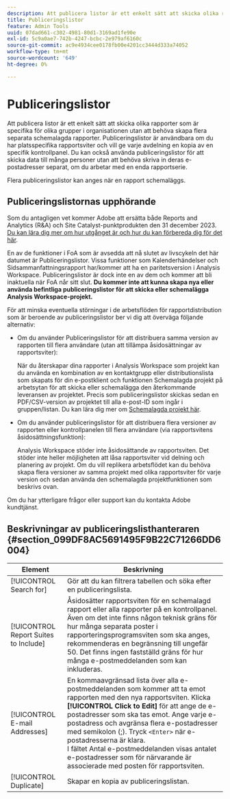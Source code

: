 ```yaml
---
description: Att publicera listor är ett enkelt sätt att skicka olika rapporter som är specifika för olika grupper i organisationen utan att behöva skapa flera separata schemalagda rapporter. Publiceringslistor är användbara om du har platsspecifika rapportsviter och vill ge varje avdelning en kopia av en specifik kontrollpanel. Du kan också använda publiceringslistor för att skicka data till många personer utan att behöva skriva in deras e-postadresser separat, om du arbetar med en enda rapportserie.
title: Publiceringslistor
feature: Admin Tools
uuid: 07dad661-c302-4981-80d1-3169ad1fe90e
exl-id: 5c9a0ae7-742b-4247-bcbc-2e979af6160c
source-git-commit: ac9e4934cee0178fb00e4201cc3444d333a74052
workflow-type: tm+mt
source-wordcount: '649'
ht-degree: 0%

---
```


# Publiceringslistor

Att publicera listor är ett enkelt sätt att skicka olika rapporter som är specifika för olika grupper i organisationen utan att behöva skapa flera separata schemalagda rapporter. Publiceringslistor är användbara om du har platsspecifika rapportsviter och vill ge varje avdelning en kopia av en specifik kontrollpanel. Du kan också använda publiceringslistor för att skicka data till många personer utan att behöva skriva in deras e-postadresser separat, om du arbetar med en enda rapportserie.

Flera publiceringslistor kan anges när en rapport schemaläggs.

## Publiceringslistornas upphörande

Som du antagligen vet kommer Adobe att ersätta både Reports and Analytics (R&amp;A) och Site Catalyst-punktprodukten den 31 december 2023. [Du kan lära dig mer om hur utgånget är och hur du kan förbereda dig för det här](https://express.adobe.com/page/6WnF8JK6IRDhf/).

En av de funktioner i FoA som är avsedda att nå slutet av livscykeln det här datumet är Publiceringslistor. Vissa funktioner som Kalenderhändelser och Sidsammanfattningsrapport har/kommer att ha en paritetsversion i Analysis Workspace. Publiceringslistor är dock inte en av dem och kommer att bli inaktuella när FoA når sitt slut. **Du kommer inte att kunna skapa nya eller använda befintliga publiceringslistor för att skicka eller schemalägga Analysis Workspace-projekt.**

För att minska eventuella störningar i de arbetsflöden för rapportdistribution som är beroende av publiceringslistor ber vi dig att överväga följande alternativ:

* Om du använder Publiceringslistor för att distribuera samma version av rapporten till flera användare (utan att tillämpa åsidosättningar av rapportsviter):

   När du återskapar dina rapporter i Analysis Workspace som projekt kan du använda en kombination av en kontaktgrupp eller distributionslista som skapats för din e-postklient och funktionen Schemalagda projekt på arbetsytan för att skicka eller schemalägga den återkommande leveransen av projektet. Precis som publiceringslistor skickas sedan en PDF/CSV-version av projektet till alla e-post-ID som ingår i gruppen/listan. Du kan lära dig mer om [Schemalagda projekt här](https://experienceleague.adobe.com/docs/analytics/analyze/analysis-workspace/curate-share/t-schedule-report.html#:~:text=Scheduled%20Analysis%20Workspace%20projects%20can,options%20in%20the%20left%20rail.).

* Om du använder publiceringslistor för att distribuera flera versioner av rapporten eller kontrollpanelen till flera användare (via rapportsvitens åsidosättningsfunktion):

   Analysis Workspace stöder inte åsidosättande av rapportsviten. Det stöder inte heller möjligheten att låsa rapportsviter vid delning och planering av projekt. Om du vill replikera arbetsflödet kan du behöva skapa flera versioner av samma projekt med olika rapportsviter för varje version och sedan använda den schemalagda projektfunktionen som beskrivs ovan.

Om du har ytterligare frågor eller support kan du kontakta Adobe kundtjänst.

## Beskrivningar av publiceringslisthanteraren {#section_099DF8AC5691495F9B22C71266DD6004}

| Element | Beskrivning |
|--- |--- |
| [!UICONTROL Search for] | Gör att du kan filtrera tabellen och söka efter en publiceringslista. |
| [!UICONTROL Report Suites to Include] | Åsidosätter rapportsviten för en schemalagd rapport eller alla rapporter på en kontrollpanel. Även om det inte finns någon teknisk gräns för hur många separata poster i rapporteringsprogramsviten som ska anges, rekommenderas en begränsning till ungefär 50. Det finns ingen fastställd gräns för hur många e-postmeddelanden som kan inkluderas. |
| [!UICONTROL E-mail Addresses] | En kommaavgränsad lista över alla e-postmeddelanden som kommer att ta emot rapporten med den nya rapportsviten.  Klicka **[!UICONTROL Click to Edit]** för att ange de e-postadresser som ska tas emot. Ange varje e-postadress och avgränsa flera e-postadresser med semikolon (;). Tryck `<Enter>` när e-postadresserna är klara. <br>I fältet Antal e-postmeddelanden visas antalet e-postadresser som för närvarande är associerade med posten för rapportsviten. |
| [!UICONTROL Duplicate] | Skapar en kopia av publiceringslistan. |
